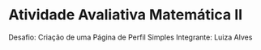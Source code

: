 # Atividade Avaliativa Matemática II
Desafio: Criação de uma Página de Perfil Simples 
Integrante: Luiza Alves

